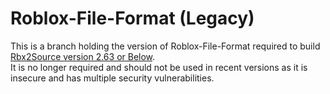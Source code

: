 # Roblox-File-Format (Legacy)
This is a branch holding the version of Roblox-File-Format required to build [Rbx2Source version 2.63 or Below](https://github.com/StarLandRBLX/Rbx2Source/releases/tag/2.63).             
It is no longer required and should not be used in recent versions as it is insecure and has multiple security vulnerabilities.
